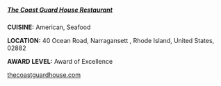 <h5><a href="//thecoastguardhouse.com" target="_blank">The Coast Guard House Restaurant</a></h5>

**CUISINE:** American, Seafood

**LOCATION:** 40 Ocean Road, Narragansett , Rhode Island, United States, 02882

**AWARD LEVEL:** Award of Excellence

<a href="//thecoastguardhouse.com" target="_blank">thecoastguardhouse.com</a>
